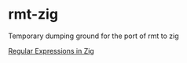 # rmt-zig

Temporary dumping ground for the port of rmt to zig

[Regular Expressions in Zig][]

[Regular Expressions in Zig]: https://www.openmymind.net/Regular-Expressions-in-Zig/
